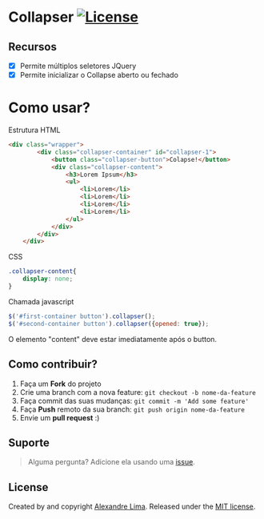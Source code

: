 # Collapser [![License](http://img.shields.io/:license-mit-blue.svg)](https://github.com/aletslima123/collapser/blob/master/LICENSE)

## Recursos

- [x] Permite múltiplos seletores JQuery
- [x] Permite inicializar o Collapse aberto ou fechado

# Como usar?

Estrutura HTML

```html
<div class="wrapper">
		<div class="collapser-container" id="collapser-1">
			<button class="collapser-button">Colapse!</button>
			<div class="collapser-content">
				<h3>Lorem Ipsum</h3>
				<ul>
					<li>Lorem</li>
					<li>Lorem</li>
					<li>Lorem</li>
					<li>Lorem</li>
				</ul>
			</div>
		</div>
	</div>
```

CSS
```css
.collapser-content{
    display: none;
}
```

Chamada javascript

```javascript
$('#first-container button').collapser();
$('#second-container button').collapser({opened: true});
```

O elemento "content" deve estar imediatamente após o button.

## Como contribuir?

1. Faça um **Fork** do projeto
2. Crie uma branch com a nova feature: `git checkout -b nome-da-feature`
3. Faça commit das suas mudanças: `git commit -m 'Add some feature'`
4. Faça **Push** remoto da sua branch: `git push origin nome-da-feature`
5. Envie um **pull request** :)


## Suporte

> Alguma pergunta? Adicione ela usando uma [issue](https://github.com/aletslima123/collapser/issues/new).

## License
Created by and copyright [Alexandre Lima](https://github.com/aletslima123). Released under the [MIT license](https://github.com/aletslima123/collapser/blob/master/LICENSE).

